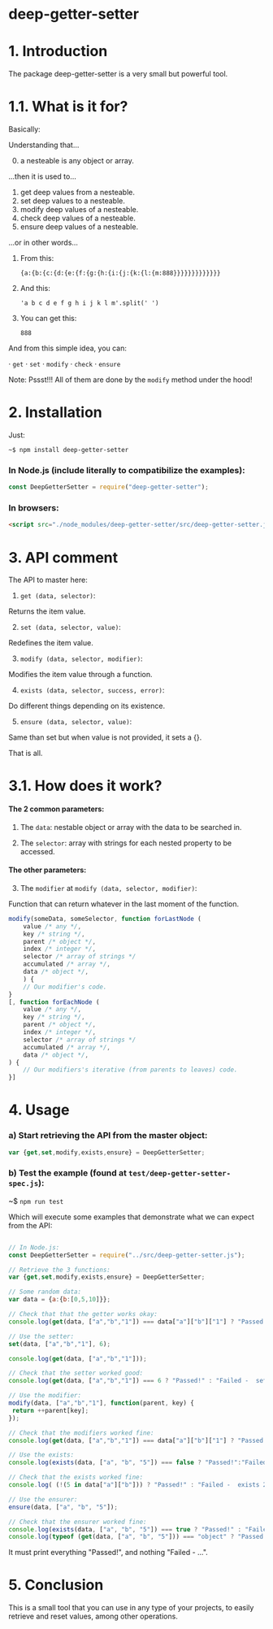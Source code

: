 # deep-getter-setter

# 1. Introduction

The package deep-getter-setter is a very small but powerful tool. 

# 1.1. What is it for?

Basically:

Understanding that...

0. a nesteable is any object or array.

...then it is used to...

1. get deep values from a nesteable.
2. set deep values to a nesteable.
3. modify deep values of a nesteable.
4. check deep values of a nesteable.
5. ensure deep values of a nesteable.

...or in other words...

1. From this:

	`{a:{b:{c:{d:{e:{f:{g:{h:{i:{j:{k:{l:{m:888}}}}}}}}}}}}}`

2. And this:

	`'a b c d e f g h i j k l m'.split(' ')`

3. You can get this: 

	`888`

And from this simple idea, you can:

· `get`
· `set`
· `modify`
· `check`
· `ensure`


Note: Pssst!!! All of them are done by the `modify` method under the hood!

# 2. Installation

Just:

    ~$ npm install deep-getter-setter

### In Node.js (include literally to compatibilize the examples):

```js
const DeepGetterSetter = require("deep-getter-setter");
```

### In browsers:
```html
<script src="./node_modules/deep-getter-setter/src/deep-getter-setter.js"></script>
```

# 3. API comment

The API to master here:

1. `get (data, selector)`: 

Returns the item value.

2. `set (data, selector, value)`: 

Redefines the item value.

3. `modify (data, selector, modifier)`: 

Modifies the item value through a function.

4. `exists (data, selector, success, error)`: 

Do different things depending on its existence.

5. `ensure (data, selector, value)`: 

Same than set but when value is not provided, it sets a {}.

That is all.


# 3.1. How does it work?

#### The 2 common parameters:

1. The `data`: nestable object or array with the data to be searched in.

2. The `selector`: array with strings for each nested property to be accessed.

#### The other parameters:

3. The `modifier` at `modify (data, selector, modifier)`:

Function that can return whatever in the last moment of the function.

```js
modify(someData, someSelector, function forLastNode (
	value /* any */,
	key /* string */, 
	parent /* object */, 
	index /* integer */,
	selector /* array of strings */
	accumulated /* array */,
	data /* object */,
	) {
	// Our modifier's code.
} 
[, function forEachNode (
	value /* any */,
	key /* string */, 
	parent /* object */, 
	index /* integer */,
	selector /* array of strings */
	accumulated /* array */,
	data /* object */,
) {
	// Our modifiers's iterative (from parents to leaves) code.
}]
```

# 4. Usage

### a) Start retrieving the API from the master object:

```js
var {get,set,modify,exists,ensure} = DeepGetterSetter;
```

### b) Test the example (found at `test/deep-getter-setter-spec.js`):

~$ `npm run test`

Which will execute some examples that demonstrate what we can expect from the API:


```js

// In Node.js:
const DeepGetterSetter = require("../src/deep-getter-setter.js");

// Retrieve the 3 functions:
var {get,set,modify,exists,ensure} = DeepGetterSetter;

// Some random data:
var data = {a:{b:[0,5,10]}};

// Check that that the getter works okay:
console.log(get(data, ["a","b","1"]) === data["a"]["b"]["1"] ? "Passed!" : "Failed -  getter 1!");

// Use the setter:
set(data, ["a","b","1"], 6);

console.log(get(data, ["a","b","1"]));

// Check that the setter worked good:
console.log(get(data, ["a","b","1"]) === 6 ? "Passed!" : "Failed -  setter 1!");

// Use the modifier:
modify(data, ["a","b","1"], function(parent, key) {
 return ++parent[key];
});

// Check that the modifiers worked fine:
console.log(get(data, ["a","b","1"]) === data["a"]["b"]["1"] ? "Passed!" : "Failed -  modifier 1!");

// Use the exists:
console.log(exists(data, ["a", "b", "5"]) === false ? "Passed!":"Failed -  exists 1!");

// Check that the exists worked fine:
console.log( (!(5 in data["a"]["b"])) ? "Passed!" : "Failed -  exists 2!");

// Use the ensurer:
ensure(data, ["a", "b", "5"]);

// Check that the ensurer worked fine:
console.log(exists(data, ["a", "b", "5"]) === true ? "Passed!" : "Failed -  ensurer 1!");
console.log(typeof (get(data, ["a", "b", "5"])) === "object" ? "Passed!" : "Failed -  ensurer 2!");
```

It must print everything "Passed!", and nothing "Failed - ...".


# 5. Conclusion

This is a small tool that you can use in any type of your projects, to easily retrieve and reset values, among other operations.
